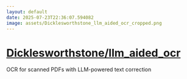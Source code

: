 ```yaml
---
layout: default
date: 2025-07-23T22:36:07.594082
image: assets/Dicklesworthstone_llm_aided_ocr_cropped.png
---
```


# [Dicklesworthstone/llm_aided_ocr](https://github.com/Dicklesworthstone/llm_aided_ocr)

OCR for scanned PDFs with LLM-powered text correction
